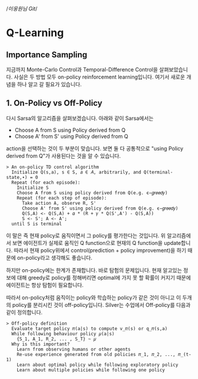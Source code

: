 /*이웅원님 Git*/

# Q-Learning

## Importance Sampling

  지금까지 Monte-Carlo Control과 Temporal-Difference Control을 살펴보았습니다. 사실은 두 방법 모두 on-policy reinforcement learning입니다. 여기서 새로운 개념을 하나 알고 갈 필요가 있습니다.

## 1. On-Policy vs Off-Policy

  다시 Sarsa의 알고리즘을 살펴보겠습니다. 아래와 같이 Sarsa에서는

  - Choose A  from S  using Policy derived from Q
  - Choose A' from S' using Policy derived from Q

  action을 선택하는 것이 두 부분이 맞습니다. 보면 둘 다 공통적으로 "using Policy derived from Q"가 사용된다는 것을 알 수 있습니다.

    > An on-policy TD control algorithm
      Initialize Q(s,a), s ∈ S, 𝑎 ∈ 𝐴, arbitrarily, and Q(terminal-state,∙) = 0
      Repeat (for each episode):
        Initialize S
        Choose A from S using policy derived from Q(e.g. ϵ−𝑔𝑟𝑒𝑒𝑑𝑦)
        Repeat (for each step of episode):
          Take action A, observe R, S'
          Choose A' from S' using policy derived from Q(e.g. ϵ−𝑔𝑟𝑒𝑒𝑑𝑦)
          Q(S,A) <- Q(S,A) + 𝛼 * (R + 𝛾 * Q(S',A') - Q(S,A))
          S <- S'; A <- A';
      until S is terminal

  이 말은 즉 현재 policy로 움직이면서 그 policy를 평가한다는 것입니다. 위 알고리즘에서 보면 에이전트가 실제로 움직인 Q function으로 현재의 Q function을 update합니다. 따라서 현재 policy위에서 control(prediction + policy improvement)을 하기 때문에 on-policy라고 생각해도 좋습니다.

  하지만 on-policy에는 한계가 존재합니다. 바로 탐험의 문제입니다. 현재 알고있는 정보에 대해 greedy로 policy를 정해버리면 optimal에 가지 못 할 확률이 커지기 때문에 에이전트는 항상 탐험이 필요합니다.

  따라서 on-policy처럼 움직이는 policy와 학습하는 policy가 같은 것이 아니고 이 두개의 policy를 분리시킨 것이 off-policy입니다. Silver는 수업에서 Off-policy를 다음과 같이 정의합니다.

    > Off-policy definition
      Evaluate target policy 𝜋(a|s) to compute v_𝜋(s) or q_𝜋(s,a)
      While following behaviour policy 𝜇(a|s)
        {S_1, A_1, R_2, ... , S_T} ~ 𝜇
      Why is this important?
        Learn from observing humans or other agents
        Re-use experience generated from old policies 𝜋_1, 𝜋_2, ..., 𝜋_(t-1)
        Learn about optimal policy while following exploratory policy
        Learn about multiple policies while following one policy
